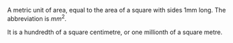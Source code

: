 A metric unit of area, equal to the area of a square with sides 1mm
long. The abbreviation is $mm^{2}.$

It is a hundredth of a square centimetre, or one millionth of a square
metre.
